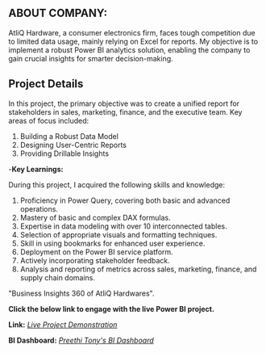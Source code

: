 ## ABOUT COMPANY:

AtliQ Hardware, a consumer electronics firm, faces tough competition due to limited data usage, mainly relying on Excel for reports. My objective is to implement a robust Power BI analytics solution, enabling the company to gain crucial insights for smarter decision-making.

## Project Details

In this project, the primary objective was to create a unified report for stakeholders in sales, marketing, finance, and the executive team. Key areas of focus included:

1. Building a Robust Data Model
2. Designing User-Centric Reports
3. Providing Drillable Insights

-**Key Learnings:**

During this project, I acquired the following skills and knowledge:

1. Proficiency in Power Query, covering both basic and advanced operations.
2. Mastery of basic and complex DAX formulas.
3. Expertise in data modeling with over 10 interconnected tables.
4. Selection of appropriate visuals and formatting techniques.
5. Skill in using bookmarks for enhanced user experience.
6. Deployment on the Power BI service platform.
7. Actively incorporating stakeholder feedback.
8. Analysis and reporting of metrics across sales, marketing, finance, and supply chain domains.

"Business Insights 360 of AtliQ Hardwares".

**Click the below link to engage with the live Power BI project.**

**Link:** _[Live Project Demonstration](https://www.youtube.com/embed/iK4mL4dCqzg?si=iA2Yir0neWlDhLXe)_

**BI Dashboard:** _[Preethi Tony's BI Dashboard](https://www.novypro.com/profile_projects/preethitony)_

